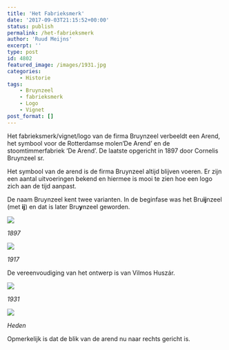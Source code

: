 ```yaml
---
title: 'Het Fabrieksmerk'
date: '2017-09-03T21:15:52+00:00'
status: publish
permalink: /het-fabrieksmerk
author: 'Ruud Meijns'
excerpt: ''
type: post
id: 4802
featured_image: /images/1931.jpg
categories:
    - Historie
tags:
    - Bruynzeel
    - fabrieksmerk
    - Logo
    - Vignet
post_format: []
---
```

Het fabrieksmerk/vignet/logo van de firma Bruynzeel verbeeldt een Arend, het symbool voor de Rotterdamse molen‘De Arend’ en de stoomtimmerfabriek ‘De Arend’. De laatste opgericht in 1897 door Cornelis Bruynzeel sr.

Het symbool van de arend is de firma Bruynzeel altijd blijven voeren. Er zijn een aantal uitvoeringen bekend en hiermee is mooi te zien hoe een logo zich aan de tijd aanpast.

De naam Bruynzeel kent twee varianten. In de beginfase was het Bru**ij**nzeel (met **ij**) en dat is later Bru**y**nzeel geworden.

![](/images/1897a2-1.jpg)

*1897*

![](/images/1917.jpg)

*1917*

De vereenvoudiging van het ontwerp is van Vilmos Huszár.

![](/images/1931.jpg)

*1931*

![](/images/download.jpg)

*Heden*

Opmerkelijk is dat de blik van de arend nu naar rechts gericht is.